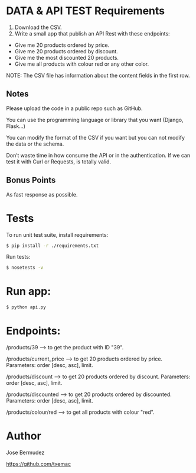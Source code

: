 # DATA & API TEST Requirements
1. Download the CSV.
2. Write a small app that publish an API Rest with these endpoints:
- Give me 20 products ordered by price.
- Give me 20 products ordered by discount.
- Give me the most discounted 20 products.
- Give me all products with colour red or any other color.

NOTE: The CSV file has information about the content fields in the first row.
           
## Notes
Please upload the code in a public repo such as GitHub.

You can use the programming language or library that you want (Django, Flask...)

You can modify the format of the CSV if you want but you can not modify the data or the schema.

Don’t waste time in how consume the API or in the authentication. If we can test it with Curl or Requests, is totally valid.

## Bonus Points
As fast response as possible.

# Tests
To run unit test suite, install requirements:
```sh
$ pip install -r ./requirements.txt
```
Run tests:
```sh
$ nosetests -v
```

# Run app:
```sh
$ python api.py
```

# Endpoints:
/products/39 --> to get the product with ID "39".

/products/current_price --> to get 20 products ordered by price. Parameters: order [desc, asc], limit.

/products/discount --> to get 20 products ordered by discount. Parameters: order [desc, asc], limit.

/products/discounted --> to get 20 products ordered by discounted. Parameters: order [desc, asc], limit.

/products/colour/red --> to get all products with colour "red".

# Author
Jose Bermudez

https://github.com/txemac
